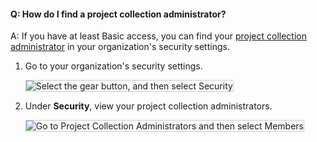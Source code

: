 #### Q:	How do I find a project collection administrator?

A: If you have at least Basic access, you can find your [project collection administrator](/azure/devops/organizations/security/set-project-collection-level-permissions) in your organization's security settings.

1.	Go to your organization's security settings. 

	<img alt="Select the gear button, and then select Security" src="/azure/devops/_shared/_img/organization-settings-new-ui.png" style="border: 1px solid #CCCCCC" />

1.	Under **Security**, view your project collection administrators.

	<img alt="Go to Project Collection Administrators and then select Members" src="/azure/devops/_shared/_img/collection-manage-security-groups-new-ui.png" style="border: 1px solid #CCCCCC" />
